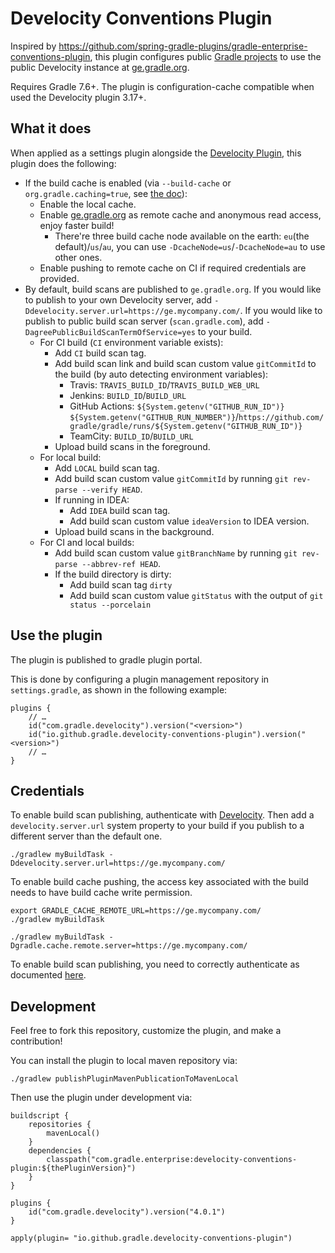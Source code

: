 # Develocity Conventions Plugin

Inspired by https://github.com/spring-gradle-plugins/gradle-enterprise-conventions-plugin, this plugin configures public [Gradle projects](https://github.com/gradle)
to use the public Develocity instance at [ge.gradle.org](https://ge.gradle.org).

Requires Gradle 7.6+. The plugin is configuration-cache compatible when used the Develocity plugin 3.17+.

## What it does

When applied as a settings plugin alongside the [Develocity Plugin](https://plugins.gradle.org/plugin/com.gradle.develocity), this plugin does the following:

- If the build cache is enabled (via `--build-cache` or `org.gradle.caching=true`, see [the doc](https://guides.gradle.org/using-build-cache/)):
  - Enable the local cache.
  - Enable [ge.gradle.org](https://ge.gradle.org) as remote cache and anonymous read access, enjoy faster build!
    - There're three build cache node available on the earth: `eu`(the default)/`us`/`au`, you can use `-DcacheNode=us`/`-DcacheNode=au` to use other ones.
  - Enable pushing to remote cache on CI if required credentials are provided.
- By default, build scans are published to `ge.gradle.org`. If you would like to publish to your own Develocity server, add `-Ddevelocity.server.url=https://ge.mycompany.com/`.
  If you would like to publish to public build scan server (`scan.gradle.com`), add `-DagreePublicBuildScanTermOfService=yes` to your build.
  - For CI build (`CI` environment variable exists):
    - Add `CI` build scan tag.
    - Add build scan link and build scan custom value `gitCommitId` to the build (by auto detecting environment variables):
      - Travis: `TRAVIS_BUILD_ID`/`TRAVIS_BUILD_WEB_URL`
      - Jenkins: `BUILD_ID`/`BUILD_URL`
      - GitHub Actions: `${System.getenv("GITHUB_RUN_ID")} ${System.getenv("GITHUB_RUN_NUMBER")}`/`https://github.com/gradle/gradle/runs/${System.getenv("GITHUB_RUN_ID")}`
      - TeamCity: `BUILD_ID`/`BUILD_URL`
    - Upload build scans in the foreground.
  - For local build:
    - Add `LOCAL` build scan tag.
    - Add build scan custom value `gitCommitId` by running `git rev-parse --verify HEAD`.
    - If running in IDEA:
      - Add `IDEA` build scan tag.
      - Add build scan custom value `ideaVersion` to IDEA version.
    - Upload build scans in the background.
  - For CI and local builds:
    - Add build scan custom value `gitBranchName` by running `git rev-parse --abbrev-ref HEAD`.
    - If the build directory is dirty:
      - Add build scan tag `dirty`
      - Add build scan custom value `gitStatus` with the output of `git status --porcelain`

## Use the plugin

The plugin is published to gradle plugin portal.

This is done by configuring a plugin management repository in `settings.gradle`, as shown in the following example:

```
plugins {
    // …
    id("com.gradle.develocity").version("<version>")
    id("io.github.gradle.develocity-conventions-plugin").version("<version>")
    // …
}
```

## Credentials

To enable build scan publishing, authenticate with [Develocity](https://docs.gradle.com/develocity/gradle-plugin/current/#authenticating).
Then add a `develocity.server.url` system property to your build if you publish to a different server than the default one.

```
./gradlew myBuildTask -Ddevelocity.server.url=https://ge.mycompany.com/
```

To enable build cache pushing, the access key associated with the build needs to have build cache write permission.

```
export GRADLE_CACHE_REMOTE_URL=https://ge.mycompany.com/
./gradlew myBuildTask 
```

```
./gradlew myBuildTask -Dgradle.cache.remote.server=https://ge.mycompany.com/
```

To enable build scan publishing, you need to correctly authenticate as documented [here](https://docs.gradle.com/enterprise/gradle-plugin/#authenticating).

## Development

Feel free to fork this repository, customize the plugin, and make a contribution!

You can install the plugin to local maven repository via:

```
./gradlew publishPluginMavenPublicationToMavenLocal
```

Then use the plugin under development via:

```
buildscript {
    repositories { 
        mavenLocal() 
    }
    dependencies {
        classpath("com.gradle.enterprise:develocity-conventions-plugin:${thePluginVersion}")
    }
}

plugins {
    id("com.gradle.develocity").version("4.0.1")
}

apply(plugin= "io.github.gradle.develocity-conventions-plugin")

```


